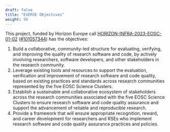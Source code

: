 ```yaml
---
draft: false
title: "EVERSE Objectives"
weight: 90
---
```


This project, funded by Horizon Europe call [HORIZON-INFRA-2023-EOSC-01-02](https://ec.europa.eu/info/funding-tenders/opportunities/portal/screen/opportunities/topic-details/horizon-infra-2023-eosc-01-02) ([#101057344](https://doi.org/10.3030/101057344)) has the objectives:

1. Build a collaborative, community-led structure for evaluating, verifying, and improving the quality of research software and code, by actively involving researchers, software developers, and other stakeholders in the research community.
2. Leverage existing tools and resources to support the evaluation, verification and improvement of research software and code quality, based on existing practices and standards across research communities represented by the five EOSC Science Clusters.
3. Establish a sustainable and collaborative ecosystem of stakeholders across the research communities associated with the five EOSC Science Clusters to ensure research software and code quality assurance and support the advancement of reliable and reproducible research.
4. Provide a framework that will ensure appropriate recognition, reward, and career development for researchers and RSEs who implement research software and code quality assurance practices and policies.
